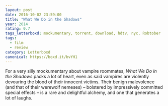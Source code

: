 ```yaml
---
layout: post 
date: 2016-10-02 23:59:00
title: "What We Do in the Shadows"
year: 2014
rating: 0.7
tags_letterboxd: mockumentary, torrent, download, hdtv, nyc, Robtober
tags:
  - film
  - review
category: Letterboxd
canonical: https://boxd.it/bvYH1
---
```


For a very silly mockumentary about vampire roommates, <cite>What We Do in the Shadows</cite> packs a lot of heart, even as said vampires are violently devouring the blood of their innocent victims. Their benign malevolence (and that of their werewolf nemeses) – bolstered by impressively committed special effects – is a rare and delightful alchemy, and one that generates a lot of laughs.